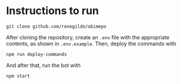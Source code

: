 # Instructions to run
```
git clone github.com/renegildo/obimepo
```

After cloning the repository, create an `.env` file with the appropriate contents, as shown in `.env.example`.
Then, deploy the commands with
```
npm run deploy-commands
```
And after that, run the bot with
```
npm start
```
